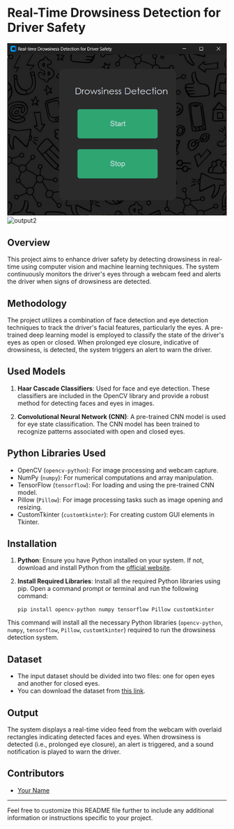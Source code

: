 # Real-Time Drowsiness Detection for Driver Safety
![output1](output1.png)   ![output2](output2.png)

## Overview
This project aims to enhance driver safety by detecting drowsiness in real-time using computer vision and machine learning techniques. The system continuously monitors the driver's eyes through a webcam feed and alerts the driver when signs of drowsiness are detected.

## Methodology
The project utilizes a combination of face detection and eye detection techniques to track the driver's facial features, particularly the eyes. A pre-trained deep learning model is employed to classify the state of the driver's eyes as open or closed. When prolonged eye closure, indicative of drowsiness, is detected, the system triggers an alert to warn the driver.

## Used Models
1. **Haar Cascade Classifiers**: Used for face and eye detection. These classifiers are included in the OpenCV library and provide a robust method for detecting faces and eyes in images.

2. **Convolutional Neural Network (CNN)**: A pre-trained CNN model is used for eye state classification. The CNN model has been trained to recognize patterns associated with open and closed eyes.

## Python Libraries Used
- OpenCV (`opencv-python`): For image processing and webcam capture.
- NumPy (`numpy`): For numerical computations and array manipulation.
- TensorFlow (`tensorflow`): For loading and using the pre-trained CNN model.
- Pillow (`Pillow`): For image processing tasks such as image opening and resizing.
- CustomTkinter (`customtkinter`): For creating custom GUI elements in Tkinter.

## Installation
1. **Python**: Ensure you have Python installed on your system. If not, download and install Python from the [official website](https://www.python.org/).

2. **Install Required Libraries**: Install all the required Python libraries using pip. Open a command prompt or terminal and run the following command:
   ```
   pip install opencv-python numpy tensorflow Pillow customtkinter
   ```

This command will install all the necessary Python libraries (`opencv-python`, `numpy`, `tensorflow`, `Pillow`, `customtkinter`) required to run the drowsiness detection system.

## Dataset
- The input dataset should be divided into two files: one for open eyes and another for closed eyes.
- You can download the dataset from [this link](http://mrl.cs.vsb.cz/eyedataset).

## Output
The system displays a real-time video feed from the webcam with overlaid rectangles indicating detected faces and eyes. When drowsiness is detected (i.e., prolonged eye closure), an alert is triggered, and a sound notification is played to warn the driver.

## Contributors
- [Your Name](https://github.com/yourusername)

---

Feel free to customize this README file further to include any additional information or instructions specific to your project.
